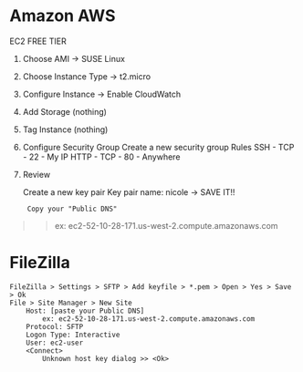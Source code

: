 # Amazon AWS
EC2
<Launch Instance>
FREE TIER
1. Choose AMI -> SUSE Linux 
2. Choose Instance Type -> t2.micro
3. Configure Instance -> Enable CloudWatch
4. Add Storage (nothing)
5. Tag Instance (nothing)
6. Configure Security Group
	Create a new security group
		Rules
		SSH - TCP - 22 - My IP
		HTTP - TCP - 80 - Anywhere
7. Review
	<Launch>

	Create a new key pair
		Key pair name: nicole
		<Download Key Pair> → SAVE IT!!
		<Launch Instance>
		<View Instances>

		Copy your "Public DNS" 
>> ex: ec2-52-10-28-171.us-west-2.compute.amazonaws.com

# FileZilla
	FileZilla > Settings > SFTP > Add keyfile > *.pem > Open > Yes > Save > Ok
	File > Site Manager > New Site
		Host: [paste your Public DNS]
			ex: ec2-52-10-28-171.us-west-2.compute.amazonaws.com
		Protocol: SFTP
		Logon Type: Interactive
		User: ec2-user
		<Connect>
			Unknown host key dialog >> <Ok>
